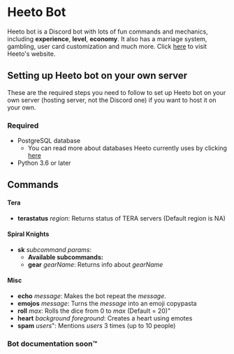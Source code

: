 # Heeto Bot
Heeto bot is a Discord bot with lots of fun commands and mechanics, including **experience**, **level**, **economy**. It also has a marriage system, gambling, user card customization and much more. Click [here](http://heetobot.com) to visit Heeto's website.

## Setting up Heeto bot on your own server
These are the required steps you need to follow to set up Heeto bot on your own server (hosting server, not the Discord one) if you want to host it on your own.

### Required
- PostgreSQL database
    - You can read more about databases Heeto currently uses by clicking [here](https://github.com/Haato3o/Heeto-Bot/tree/master/Libs/Database)
- Python 3.6 or later

## Commands

#### Tera
- **terastatus** *region*: Returns status of TERA servers (Default region is NA)

#### Spiral Knights
- **sk** *subcommand* *params*:
    - **Available subcommands:**
    - **gear** *gearName*: Returns info about *gearName*

#### Misc
- **echo** *message*: Makes the bot repeat the *message*.
- **emojos** *message*: Turns the *message* into an emoji copypasta
- **roll** *max*: Rolls the dice from 0 to *max* (Default = 20)"
- **heart** *background* *foreground*: Creates a heart using emotes
- **spam** *users*": Mentions *users* 3 times (up to 10 people)

### Bot documentation soon:tm: